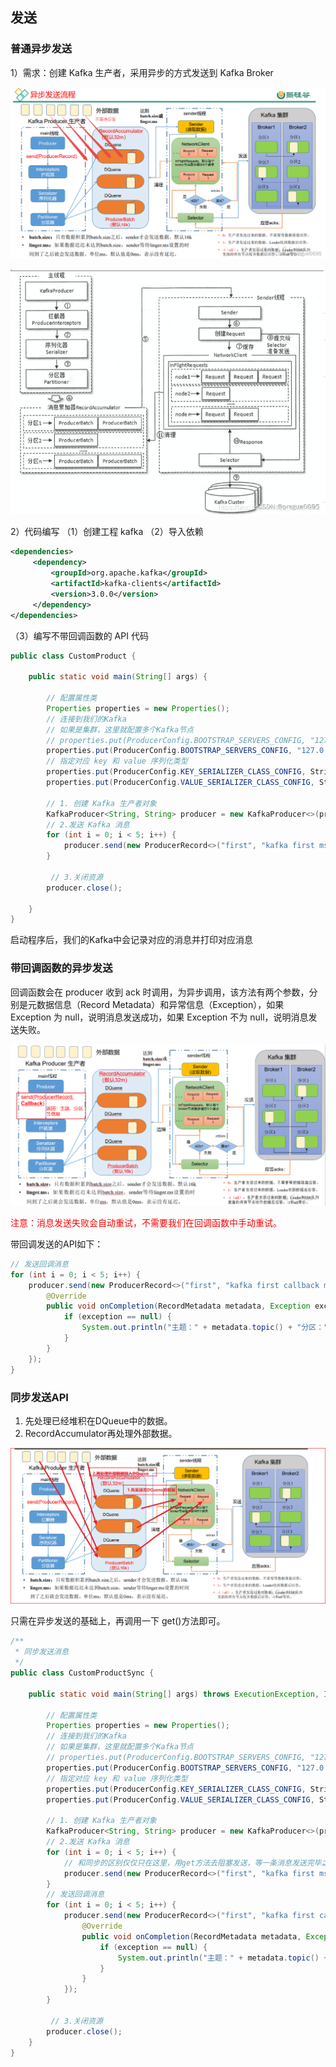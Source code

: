 ## 发送

### 普通异步发送

1）需求：创建 Kafka 生产者，采用异步的方式发送到 Kafka Broker

![](images/4.异步发送流程.jpg)

![](images/5.异步发送流程.jpg)

2）代码编写
（1）创建工程 kafka
（2）导入依赖

```xml
<dependencies>
     <dependency>
         <groupId>org.apache.kafka</groupId>
         <artifactId>kafka-clients</artifactId>
         <version>3.0.0</version>
     </dependency>
</dependencies>

```

（3）编写不带回调函数的 API 代码

```java
public class CustomProduct {

    public static void main(String[] args) {

        // 配置属性类
        Properties properties = new Properties();
        // 连接到我们的Kafka
        // 如果是集群，这里就配置多个Kafka节点
        // properties.put(ProducerConfig.BOOTSTRAP_SERVERS_CONFIG, "127.0.0.1:9092, 127.0.0.2:9092");
        properties.put(ProducerConfig.BOOTSTRAP_SERVERS_CONFIG, "127.0.0.1:9092");
        // 指定对应 key 和 value 序列化类型
        properties.put(ProducerConfig.KEY_SERIALIZER_CLASS_CONFIG, StringSerializer.class.getName());
        properties.put(ProducerConfig.VALUE_SERIALIZER_CLASS_CONFIG, StringSerializer.class.getName());

        // 1. 创建 Kafka 生产者对象
        KafkaProducer<String, String> producer = new KafkaProducer<>(properties);
        // 2.发送 Kafka 消息
        for (int i = 0; i < 5; i++) {
            producer.send(new ProducerRecord<>("first", "kafka first msg : " + i));
        }

         // 3.关闭资源
        producer.close();

    }
}
```

启动程序后，我们的Kafka中会记录对应的消息并打印对应消息

###  带回调函数的异步发送

回调函数会在 producer 收到 ack 时调用，为异步调用，该方法有两个参数，分别是元数据信息（Record Metadata）和异常信息（Exception），如果 Exception 为 null，说明消息发送成功，如果 Exception 不为 null，说明消息发送失败。

![](images/6.带回调的异步发送.jpg)

<font color = 'red'>注意：消息发送失败会自动重试，不需要我们在回调函数中手动重试。</font>

带回调发送的API如下：

```java
// 发送回调消息
for (int i = 0; i < 5; i++) {
    producer.send(new ProducerRecord<>("first", "kafka first callback msg : " + i), new Callback() {
        @Override
        public void onCompletion(RecordMetadata metadata, Exception exception) {
            if (exception == null) {
                System.out.println("主题：" + metadata.topic() + "分区：" + metadata.partition());
            }
        }
    });
}
```

### 同步发送API

1. 先处理已经堆积在DQueue中的数据。
2. RecordAccumulator再处理外部数据。

![](images/7.同步发送API.jpg)

只需在异步发送的基础上，再调用一下 get()方法即可。

```java
/**
 * 同步发送消息
 */
public class CustomProductSync {

    public static void main(String[] args) throws ExecutionException, InterruptedException {

        // 配置属性类
        Properties properties = new Properties();
        // 连接到我们的Kafka
        // 如果是集群，这里就配置多个Kafka节点
        // properties.put(ProducerConfig.BOOTSTRAP_SERVERS_CONFIG, "127.0.0.1:9092, 127.0.0.2:9092");
        properties.put(ProducerConfig.BOOTSTRAP_SERVERS_CONFIG, "127.0.0.1:9092");
        // 指定对应 key 和 value 序列化类型
        properties.put(ProducerConfig.KEY_SERIALIZER_CLASS_CONFIG, StringSerializer.class.getName());
        properties.put(ProducerConfig.VALUE_SERIALIZER_CLASS_CONFIG, StringSerializer.class.getName());

        // 1. 创建 Kafka 生产者对象
        KafkaProducer<String, String> producer = new KafkaProducer<>(properties);
        // 2.发送 Kafka 消息
        for (int i = 0; i < 5; i++) {
            // 和同步的区别仅仅只在这里，用get方法去阻塞发送，等一条消息发送完毕之后才能发送下一条消息
            producer.send(new ProducerRecord<>("first", "kafka first msg : " + i)).get();
        }
        // 发送回调消息
        for (int i = 0; i < 5; i++) {
            producer.send(new ProducerRecord<>("first", "kafka first callback msg : " + i), new Callback() {
                @Override
                public void onCompletion(RecordMetadata metadata, Exception exception) {
                    if (exception == null) {
                        System.out.println("主题：" + metadata.topic() + "分区：" + metadata.partition());
                    }
                }
            });
        }

         // 3.关闭资源
        producer.close();
    }
}
```























